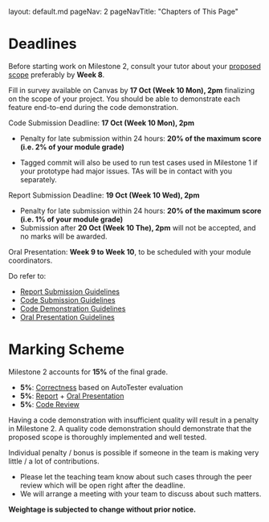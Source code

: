 <br>

<frontmatter>
  layout: default.md
  pageNav: 2
  pageNavTitle: "Chapters of This Page"
</frontmatter>

[](#deadlines)Deadlines
=======================

Before starting work on Milestone 2, consult your tutor about your [proposed scope](scope.html) preferably by **Week 8**.

Fill in survey available on Canvas by **17 Oct (Week 10 Mon), 2pm** finalizing on the scope of your project. You should be able to demonstrate each feature end-to-end during the code demonstration.

Code Submission Deadline: **17 Oct (Week 10 Mon), 2pm**

*   Penalty for late submission within 24 hours: **20% of the maximum score (i.e. 2% of your module grade)**

*   Tagged commit will also be used to run test cases used in Milestone 1 if your prototype had major issues. TAs will be in contact with you separately.

Report Submission Deadline: **19 Oct (Week 10 Wed), 2pm**

*   Penalty for late submission within 24 hours: **20% of the maximum score (i.e. 1% of your module grade)**
*   Submission after **20 Oct (Week 10 The), 2pm** will not be accepted, and no marks will be awarded.

Oral Presentation: **Week 9 to Week 10**, to be scheduled with your module coordinators.

Do refer to:

*   [Report Submission Guidelines](../project-requirement-guidelines/rsg.html)
*   [Code Submission Guidelines](../project-requirement-guidelines/csg.html)
*   [Code Demonstration Guidelines](../project-requirement-guidelines/cdg.html)
*   [Oral Presentation Guidelines](../project-requirement-guidelines/opg.html#oral-presentation-guidelines)

[](#marking-scheme)Marking Scheme
=================================

Milestone 2 accounts for **15%** of the final grade.

*   **5%**: [Correctness](../project-requirement-guidelines/gg.html#spa-correctness-grading) based on AutoTester evaluation
*   **5%**: [Report](../project-requirement-guidelines/gg.html#report-grading) + [Oral Presentation](../project-requirement-guidelines/opg.html#oral-presentation-guidelines)
*   **5%**: [Code Review](../project-requirement-guidelines/gg.html#code-review)

Having a code demonstration with insufficient quality will result in a penalty in Milestone 2. A quality code demonstration should demonstrate that the proposed scope is thoroughly implemented and well tested.

Individual penalty / bonus is possible if someone in the team is making very little / a lot of contributions.

*   Please let the teaching team know about such cases through the peer review which will be open right after the deadline.
*   We will arrange a meeting with your team to discuss about such matters.

**Weightage is subjected to change without prior notice.**